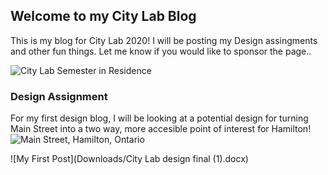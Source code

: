 ## Welcome to my City Lab Blog
This is my blog for City Lab 2020! I will be posting my Design assingments and other fun things. Let me know if you would like to sponsor the page..

![City Lab Semester in Residence](https://encrypted-tbn0.gstatic.com/images?q=tbn%3AANd9GcQMagyw3NCa0FPxd_pFnNaIlKgl1tWNE3FYvA&usqp=CAU)


### Design Assignment 
For my first design blog, I will be looking at a potential design for turning Main Street into a two way, more accesible point of interest for Hamilton!
![Main Street, Hamilton, Ontario](https://upload.wikimedia.org/wikipedia/commons/c/cb/MainEastHamilton.JPG)

![My First Post](Downloads/City Lab design final (1).docx)
